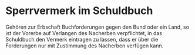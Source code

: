# Sperrvermerk im Schuldbuch

Gehören zur Erbschaft Buchforderungen gegen den Bund oder ein Land, so ist der Vorerbe auf Verlangen des Nacherben verpflichtet, in das Schuldbuch den Vermerk eintragen zu lassen, dass er über die Forderungen nur mit Zustimmung des Nacherben verfügen kann.